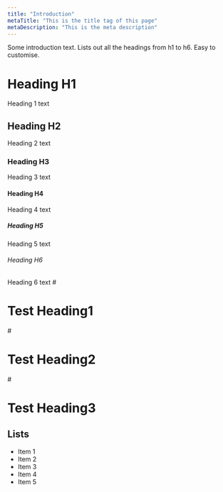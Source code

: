 ```yaml
---
title: "Introduction"
metaTitle: "This is the title tag of this page"
metaDescription: "This is the meta description"
---
```


Some introduction text. Lists out all the headings from h1 to h6. Easy to customise.

# Heading H1
Heading 1 text

## Heading H2
Heading 2 text

### Heading H3
Heading 3 text

#### Heading H4
Heading 4 text

##### Heading H5
Heading 5 text

###### Heading H6
Heading 6 text
#<h1>Test Heading1</h1>
#<h1>Test Heading2</h1>
#<h1>Test Heading3</h1>
## Lists
- Item 1
- Item 2
- Item 3
- Item 4
- Item 5
